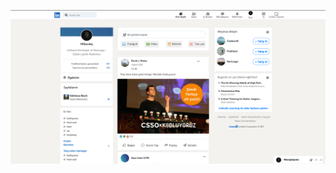 ![](https://raw.githubusercontent.com/iclalD/PATIKA.DEV/main/BOOTSTRAP/Odev-3-linkedin-clone/DEL.png)
